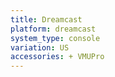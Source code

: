 ```yaml
---
title: Dreamcast
platform: dreamcast
system_type: console
variation: US
accessories: + VMUPro
---
```

